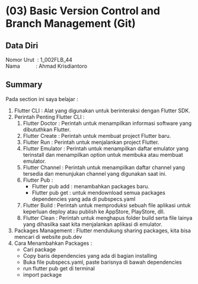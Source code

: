 # (03) Basic Version Control and Branch Management (Git)

## Data Diri
Nomor Urut &nbsp;: 1_002FLB_44 <br>
Nama &emsp;&emsp;&ensp;&nbsp;: Ahmad Krisdiantoro

## Summary
Pada section ini saya belajar : 
1. Flutter CLI : Alat yang digunakan untuk berinteraksi dengan Flutter SDK.
2. Perintah Penting Flutter CLI : 
    1. Flutter Doctor : Perintah untuk menampilkan informasi software yang dibututhkan Flutter.
    2. Flutter Create : Perintah untuk membuat project Flutter baru.
    3. Flutter Run : Perintah untuk menjalankan project Flutter.
    4. Flutter Emulator : Perintah untuk menampilkan daftar emulator yang terinstall dan menampilkan option untuk membuka atau membuat emulator.
    5. Flutter Channel : Perintah untuk menampilkan daftar channel yang tersedia dan menunjukan channel yang digunakan saat ini.
    6. Flutter Pub : 
        - Flutter pub add : menambahkan packages baru.
        - Flutter pub get : untuk mendownload semua packages dependencies yang ada di pubspecs.yaml
    7. Flutter Build : Perintah untuk memproduksi sebuah file aplikasi untuk keperluan deploy atau publish ke AppStore, PlayStore, dll.
    8. Flutter Clean : Perintah untuk menghapus folder build serta file lainya yang dihasilka saat kita menjalankan aplikasi di emulator.
3. Packages Management : Flutter mendukung sharing packages, kita bisa mencari di website pub.dev 
4. Cara Menambahkan Packages : 
    - Cari package
    - Copy baris dependencies yang ada di bagian installing
    - Buka file pubspecs.yaml, paste barisnya di bawah dependencies
    - run flutter pub get di terminal
    - import package
